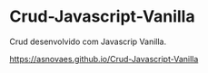 # Crud-Javascript-Vanilla
Crud desenvolvido com Javascrip Vanilla.

https://asnovaes.github.io/Crud-Javascript-Vanilla
